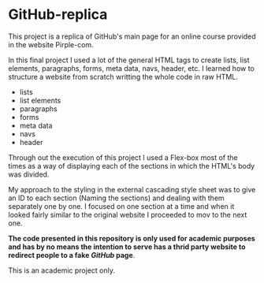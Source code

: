 # GitHub-replica
This project is a replica of GitHub's main page for an online course provided in the website Pirple-com.

In this final project I used a lot of the general HTML tags to create lists, list elements, paragraphs, forms, meta data, navs, header, etc. I learned how to structure a website from scratch writting the whole code in raw HTML.

<ul>
  <li>lists</li>
  <li>list elements</li>
  <li>paragraphs</li>
  <li>forms</li>
  <li>meta data</li>
  <li>navs</li>
  <li>header</li>
</ul>

Through out the execution of this project I used a Flex-box most of the times as a way of displaying each of the sections in which the HTML's body was divided.

My approach to the styling in the external cascading style sheet was to give an ID to each section (Naming the sections) and dealing with them separately one by one. I focused on one section at a time and when it looked fairly similar to the original website I proceeded to mov to the next one.

<strong>The code presented in this repository is only used for academic purposes and has by no means the intention to serve has a thrid party website to redirect people to a fake *GitHub* page</strong>.

This is an academic project only.
